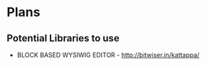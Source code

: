 # Plans

## Potential Libraries to use

* BLOCK BASED WYSIWIG EDITOR - http://bitwiser.in/kattappa/
